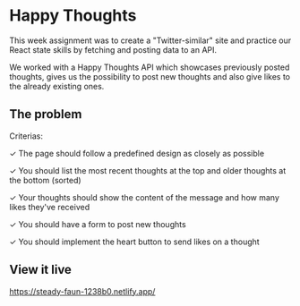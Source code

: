 # Happy Thoughts

This week assignment was to create a "Twitter-similar" site and practice our React state skills by fetching and posting data to an API.

We worked with a Happy Thoughts API which showcases previously posted thoughts, gives us the possibility to post new thoughts and also give likes to the already existing ones.

## The problem

Criterias:

✓ The page should follow a predefined design as closely as possible

✓ You should list the most recent thoughts at the top and older thoughts at the bottom (sorted)

✓ Your thoughts should show the content of the message and how many likes they've received

✓ You should have a form to post new thoughts

✓ You should implement the heart button to send likes on a thought

## View it live

https://steady-faun-1238b0.netlify.app/